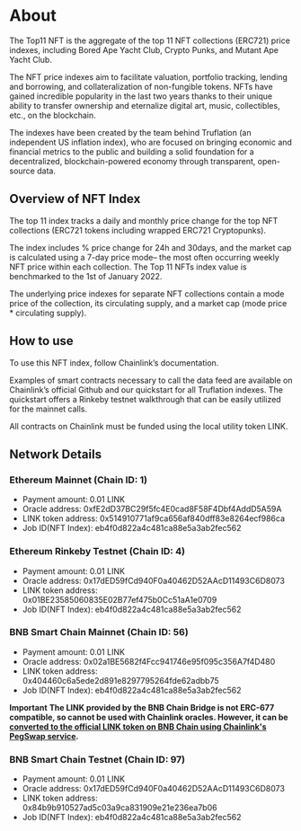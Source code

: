 # About

The Top11 NFT is the aggregate of the top 11 NFT collections (ERC721) price indexes, including Bored Ape Yacht Club, Crypto Punks, and Mutant Ape Yacht Club.

The NFT price indexes aim to facilitate valuation, portfolio tracking, lending and borrowing, and collateralization of non-fungible tokens. NFTs have gained incredible popularity in the last two years thanks to their unique ability to transfer ownership and eternalize digital art, music, collectibles, etc., on the blockchain.

The indexes have been created by the team behind Truflation (an independent US inflation index), who are focused on bringing economic and financial metrics to the public and building a solid foundation for a decentralized, blockchain-powered economy through transparent, open-source data.

## Overview of NFT Index

The top 11 index tracks a daily and monthly price change for the top NFT collections (ERC721 tokens including wrapped ERC721 Cryptopunks).

The index includes % price change for 24h and 30days, and the market cap is calculated using a 7-day price mode– the most often occurring weekly NFT price within each collection. The Top 11 NFTs index value is benchmarked to the 1st of January 2022.

The underlying price indexes for separate NFT collections contain a mode price of the collection, its circulating supply, and a market cap (mode price \* circulating supply).

## How to use

To use this NFT index, follow Chainlink’s documentation.

Examples of smart contracts necessary to call the data feed are available on Chainlink’s official Github and our quickstart for all Truflation indexes. The quickstart offers a Rinkeby testnet walkthrough that can be easily utilized for the mainnet calls.

All contracts on Chainlink must be funded using the local utility token LINK.

## Network Details

### Ethereum Mainnet (Chain ID: 1)

- Payment amount: 0.01 LINK
- Oracle address: 0xfE2dD37BC29f5fc4E0cad8F58F4Dbf4AddD5A59A
- LINK token address: 0x514910771af9ca656af840dff83e8264ecf986ca
- Job ID(NFT Index): eb4f0d822a4c481ca88e5a3ab2fec562

### Ethereum Rinkeby Testnet (Chain ID: 4)

- Payment amount: 0.01 LINK
- Oracle address: 0x17dED59fCd940F0a40462D52AAcD11493C6D8073
- LINK token address: 0x01BE23585060835E02B77ef475b0Cc51aA1e0709
- Job ID(NFT Index): eb4f0d822a4c481ca88e5a3ab2fec562

### BNB Smart Chain Mainnet (Chain ID: 56)

- Payment amount: 0.01 LINK
- Oracle address: 0x02a1BE5682f4Fcc941746e95f095c356A7f4D480
- LINK token address: 0x404460c6a5ede2d891e8297795264fde62adbb75
- Job ID(NFT Index): eb4f0d822a4c481ca88e5a3ab2fec562

**Important**
**The LINK provided by the BNB Chain Bridge is not ERC-677 compatible, so cannot be used with Chainlink oracles. However, it can be [converted to the official LINK token on BNB Chain using Chainlink's PegSwap service](https://pegswap.chain.link/).**

### BNB Smart Chain Testnet (Chain ID: 97)

- Payment amount: 0.01 LINK
- Oracle address: 0x17dED59fCd940F0a40462D52AAcD11493C6D8073
- LINK token address: 0x84b9b910527ad5c03a9ca831909e21e236ea7b06
- Job ID(NFT Index): eb4f0d822a4c481ca88e5a3ab2fec562

